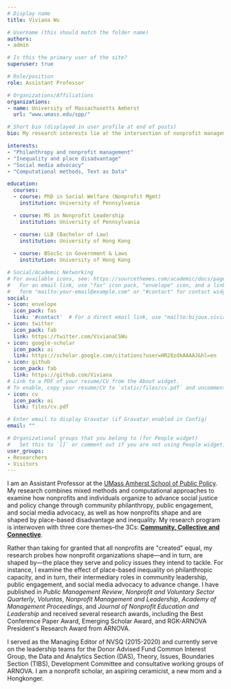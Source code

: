 ```yaml
---
# Display name
title: Viviana Wu

# Username (this should match the folder name)
authors:
- admin

# Is this the primary user of the site?
superuser: true

# Role/position
role: Assistant Professor

# Organizations/Affiliations
organizations:
- name: University of Massachusetts Amherst
  url: "www.umass.edu/spp/"

# Short bio (displayed in user profile at end of posts)
bio: My research interests lie at the intersection of nonprofit management, social policy, and democratic governance.

interests:
- "Philanthropy and nonprofit management"
- "Inequality and place disadvantage"
- "Social media advocacy"
- "Computational methods, Text as Data"

education:
  courses:
  - course: PhD in Social Welfare (Nonprofit Mgmt)
    institution: University of Pennsylvania

  - course: MS in Nonprofit Leadership
    institution: University of Pennsylvania

  - course: LLB (Bachelor of Law)
    institution: University of Hong Kong
    
  - course: BSocSc in Government & Laws
    institution: University of Hong Kong

# Social/Academic Networking
# For available icons, see: https://sourcethemes.com/academic/docs/page-builder/#icons
#   For an email link, use "fas" icon pack, "envelope" icon, and a link in the
#   form "mailto:your-email@example.com" or "#contact" for contact widget.
social:
- icon: envelope
  icon_pack: fas
  link: '#contact'  # For a direct email link, use "mailto:bijoux.viviana@gmail.com".
- icon: twitter
  icon_pack: fab
  link: https://twitter.com/VivianaCSWu
- icon: google-scholar
  icon_pack: ai
  link: https://scholar.google.com/citations?user=HR28zdkAAAAJ&hl=en
- icon: github
  icon_pack: fab
  link: https://github.com/Viviana
# Link to a PDF of your resume/CV from the About widget.
# To enable, copy your resume/CV to `static/files/cv.pdf` and uncomment the lines below.
- icon: cv
  icon_pack: ai
  link: files/cv.pdf

# Enter email to display Gravatar (if Gravatar enabled in Config)
email: ""

# Organizational groups that you belong to (for People widget)
#   Set this to `[]` or comment out if you are not using People widget.
user_groups:
- Researchers
- Visitors
---
```


I am an Assistant Professor at the [UMass Amherst School of Public Policy](https://www.umass.edu/spp/). My research combines mixed methods and computational approaches to examine how nonprofits and individuals organize to advance social justice and policy change through community philanthropy, public engagement, and social media advocacy, as well as how nonprofits shape and are shaped by place-based disadvantage and inequality. My research program is interwoven with three core themes–the 3Cs: [**Community, Collective and Connective**](https://connectivecommons.cc/projects/). 

Rather than taking for granted that all nonprofits are "created" equal, my research probes how nonprofit organizations shape—and in turn, are shaped by—the place they serve and policy issues they intend to tackle. For instance, I examine the effect of place-based inequality on philanthropic capacity, and in turn, their intermediary roles in community leadership, public engagement, and social media advocacy to advance change. I have published in <i>Public Management Review</i>,<i> Nonprofit and Voluntary Sector Quarterly</i>, <i>Voluntas</i>, <i>Nonprofit Management and Leadership</i>, <i>Academy of Management Proceedings</i>, and <i>Journal of Nonprofit Education and Leadership</i> and received several research awards, including the Best Conference Paper Award, Emerging Scholar Award, and RGK-ARNOVA President's Research Award from ARNOVA. 

I served as the Managing Editor of NVSQ (2015-2020) and currently serve on the leadership teams for the Donor Advised Fund Common Interest Group, the Data and Analytics Section (DAS), Theory, Issues, Boundaries Section (TIBS), Development Committee and consultative working groups of ARNOVA. I am a nonprofit scholar, an aspiring ceramicist, a new mom and a Hongkonger. 
